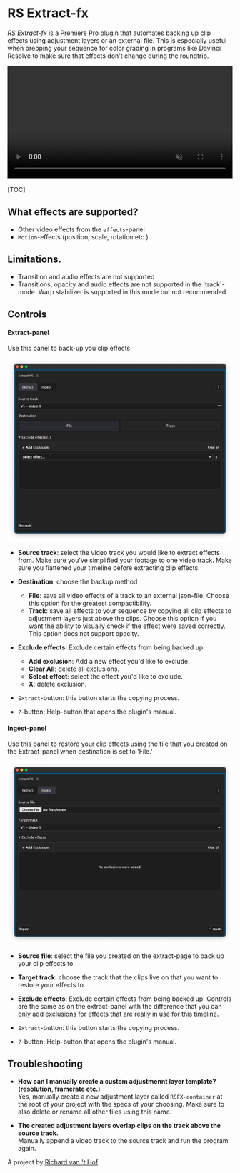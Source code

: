 # RS Extract-fx

*RS Extract-fx* is a Premiere Pro plugin that automates backing up clip effects using adjustment layers or an external file. This is especially useful when prepping your sequence for color grading in programs like Davinci Resolve to make sure that effects don't change during the roundtrip. 

<video style="width: 100%" playsinline autoplay muted loop src="track.webm"></video>

[TOC]


## What effects are supported?

- Other video effects from the `effects`-panel
- `Motion`-effects (position, scale, rotation etc.)
## Limitations.
- Transition and audio effects are not supported
- Transitions, opacity and audio effects are not supported in the 'track'-mode. Warp stabilizer is supported in this mode but not recommended.
## Controls

#### Extract-panel

Use this panel to back-up you clip effects

![extract](extract.png)

- **Source track**: select the video track you would like to extract effects from. Make sure you've simplified your footage to one video track. Make sure you flattened your timeline before extracting clip effects.
- **Destination**: choose the backup method
  - **File**: save all video effects of a track to an external json-file. Choose this option for the greatest compactibility.
  - **Track**: save all effects to your sequence by copying all clip effects to adjustment layers just above the clips. Choose this option if you want the ability to visually check if the effect were saved correctly.  This option does not support opacity.
- **Exclude effects**: Exclude certain effects from being backed up.
  - **Add exclusion**: Add a new effect you'd like to exclude.
  - **Clear All**: delete all exclusions.
  - **Select effect**: select the effect you'd like to exclude.
  - **X**: delete exclusion.

- `Extract`-button: this button starts the copying process.
- `?`-button: Help-button that opens the plugin's manual. 

#### Ingest-panel

Use this panel to restore your clip effects using the file that you created on the Extract-panel when destination is set to 'File.'

![ingest](ingest.png)

- **Source file**: select the file you created on the extract-page to back up your clip effects to.
- **Target track**: choose the track that the clips live on that you want to restore your effects to.

- **Exclude effects**: Exclude certain effects from being backed up. Controls are the same as on the extract-panel with the difference that you can only add exclusions for effects that are really in use for this timeline.

- `Extract`-button: this button starts the copying process.
- `?`-button: Help-button that opens the plugin's manual. 

## Troubleshooting

<style>
  .faq-item {
    white-space: normal !important;
    margin-bottom: 1em;
  }
</style>
<ul >
	<li class="faq-item" id="custom-container">
    <b>How can I manually create a custom adjustmennt layer template? (resolution, framerate etc.)</b></br>
    Yes, manually create a new adjustment layer called <code>RSFX-container</code> at the root of your project with the specs of your choosing. Make sure to also delete or rename all other files using this name.
	</li>  
  <li class="faq-item">
    <b>The created adjustment layers overlap clips on the track above the source track.</b></br>
    Manually append a video track to the source track and run the program again.
	</li>  
</ul>




A project by [Richard van 't Hof](https://therichard.space)
